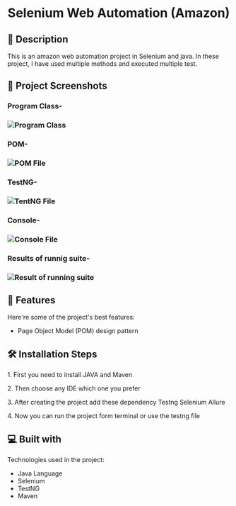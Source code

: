 <h1 id="title" align="center">Selenium Web Automation (Amazon)</h1>

 <!--<p align="center"><img src="https://socialify.git.ci/shantokumarsaha123/Web-Automation-Selenium-java-amazon/image?forks=1&amp;issues=1&amp;language=1&amp;name=1&amp;owner=1&amp;pulls=1&amp;stargazers=1&amp;theme=Light" alt="project-image"></p> -->


<h2>📝 Description</h2> 
This is an amazon web automation project in Selenium and java. In these project, I have used multiple methods and executed multiple test. </p>

<h2>📸 Project Screenshots</h2>



<h3> Program Class- <h3>

![Program Class](https://github.com/shantokumarsaha123/Selenium-Java-WebAutomation-Testing-amazon/assets/122052172/f170a644-0584-477f-8a3a-4f3df54138b8)


<h3> POM- <h3>

![POM File](https://github.com/shantokumarsaha123/Selenium-Java-WebAutomation-Testing-amazon/assets/122052172/c2e9cad1-337e-4796-94be-b1e6a2461633)

<h3> TestNG- <h3>

 ![TentNG File](https://github.com/shantokumarsaha123/Selenium-Java-WebAutomation-Testing-amazon/assets/122052172/72842ff9-080d-46d9-b833-f20b06ea91d8)


<h3> Console- <h3>

 ![Console File](https://github.com/shantokumarsaha123/Selenium-Java-WebAutomation-Testing-amazon/assets/122052172/8771c23f-ed78-41bb-8ce0-f8d9ae366d06)


<h3> Results of runnig suite- <h3>

![Result of running suite](https://github.com/shantokumarsaha123/Selenium-Java-WebAutomation-Testing-amazon/assets/122052172/69d6a212-8d03-433a-9ebf-eb56e2de916b)


<h2>🚀 Features</h2>

Here're some of the project's best features:

*   Page Object Model (POM) design pattern

<h2>🛠️ Installation Steps</h2>

<p>1. First you need to install JAVA and Maven</p>

<p>2. Then choose any IDE which one you prefer</p>

<p>3. After creating the project add these dependency Testng Selenium Allure</p>

<p>4. Now you can run the project form terminal or use the testng file</p>

  
  
<h2>💻 Built with</h2>

Technologies used in the project:

*   Java Language
*   Selenium
*   TestNG
*   Maven
